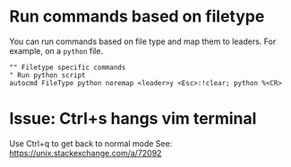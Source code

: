 # Run commands based on filetype
You can run commands based on file type and map them to leaders. For example, on a `python` file.
```vim
"" Filetype specific commands
" Run python script
autocmd FileType python noremap <leader>y <Esc>:!clear; python %<CR>
```

# Issue: Ctrl+s hangs vim terminal
Use Ctrl+q to get back to normal mode See: https://unix.stackexchange.com/a/72092
